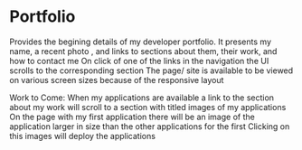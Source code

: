 # Portfolio

Provides the begining details of my developer portfolio. It presents my name, a recent photo , and links to sections about them, their work, and how to contact me
On click of one of the links in the navigation the UI scrolls to the corresponding section
The page/ site is available to be viewed on various screen sizes because of the responsive layout

Work to Come:
When my applications are available a link to the section about my work will scroll to a section with titled images of my applications
On the page with my first application there will be an image of the application larger in size than the other applications for the first
Clicking on this images will deploy the applications
